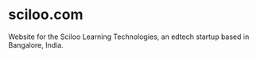 # sciloo.com

Website for the Sciloo Learning Technologies, an edtech startup based in Bangalore, India.
